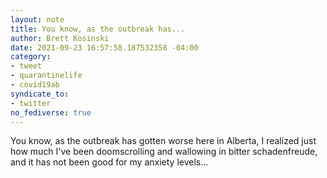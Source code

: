 ```yaml
---
layout: note
title: You know, as the outbreak has...
author: Brett Kosinski
date: 2021-09-23 16:57:58.187532358 -04:00
category:
- tweet
- quarantinelife
- covid19ab
syndicate_to:
- twitter
no_fediverse: true
---
```

You know, as the outbreak has gotten worse here in Alberta, I realized just how much I've been doomscrolling and wallowing in bitter schadenfreude, and it has not been good for my anxiety levels...